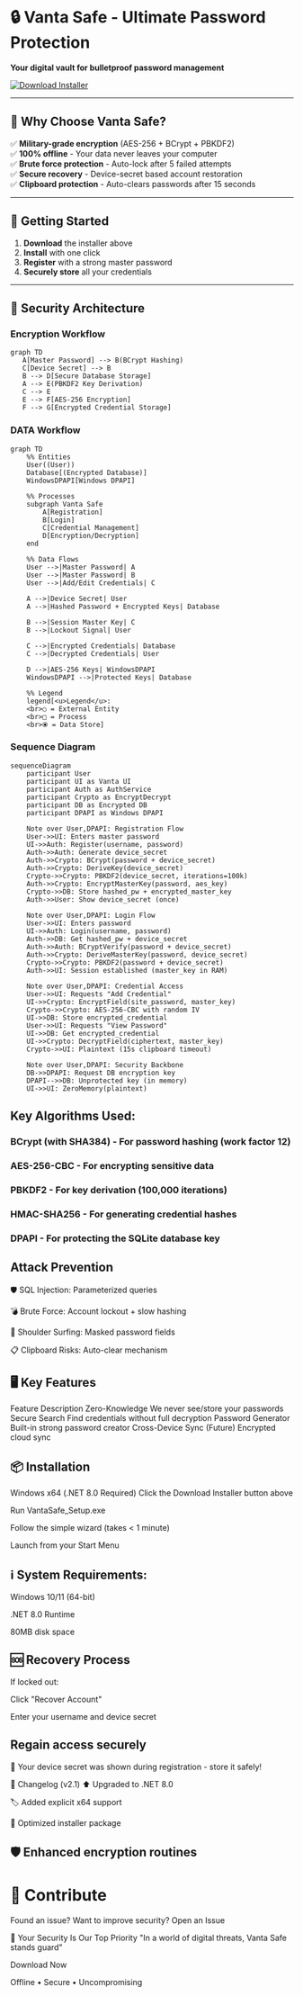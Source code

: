 # 🔒 Vanta Safe - Ultimate Password Protection  

**Your digital vault for bulletproof password management**  

[![Download Installer](https://img.shields.io/badge/Download-Win_x64_Installer-blue?style=for-the-badge&logo=windows)](https://drive.google.com/uc?export=download&id=1zH80TK4tHPl1lGcNU58NW5-hKX2IP78C)  

---

## 🌟 Why Choose Vanta Safe?  

✅ **Military-grade encryption** (AES-256 + BCrypt + PBKDF2)  
✅ **100% offline** - Your data never leaves your computer  
✅ **Brute force protection** - Auto-lock after 5 failed attempts  
✅ **Secure recovery** - Device-secret based account restoration  
✅ **Clipboard protection** - Auto-clears passwords after 15 seconds  

---



## 🚀 Getting Started  

1. **Download** the installer above  
2. **Install** with one click  
3. **Register** with a strong master password  
4. **Securely store** all your credentials  

---

## 🔐 Security Architecture  

### Encryption Workflow  
 ```mermaid 
graph TD
    A[Master Password] --> B(BCrypt Hashing)
    C[Device Secret] --> B
    B --> D[Secure Database Storage]
    A --> E(PBKDF2 Key Derivation)
    C --> E
    E --> F[AES-256 Encryption]
    F --> G[Encrypted Credential Storage]
``` 

### DATA Workflow
``` mermaid
graph TD
    %% Entities
    User((User))
    Database[(Encrypted Database)]
    WindowsDPAPI[Windows DPAPI]

    %% Processes
    subgraph Vanta Safe
        A[Registration]
        B[Login]
        C[Credential Management]
        D[Encryption/Decryption]
    end

    %% Data Flows
    User -->|Master Password| A
    User -->|Master Password| B
    User -->|Add/Edit Credentials| C

    A -->|Device Secret| User
    A -->|Hashed Password + Encrypted Keys| Database

    B -->|Session Master Key| C
    B -->|Lockout Signal| User

    C -->|Encrypted Credentials| Database
    C -->|Decrypted Credentials| User

    D -->|AES-256 Keys| WindowsDPAPI
    WindowsDPAPI -->|Protected Keys| Database

    %% Legend
    legend[<u>Legend</u>:
    <br>○ = External Entity
    <br>□ = Process
    <br>⦿ = Data Store]
```
### Sequence Diagram
``` mermaid
sequenceDiagram
    participant User
    participant UI as Vanta UI
    participant Auth as AuthService
    participant Crypto as EncryptDecrypt
    participant DB as Encrypted DB
    participant DPAPI as Windows DPAPI

    Note over User,DPAPI: Registration Flow
    User->>UI: Enters master password
    UI->>Auth: Register(username, password)
    Auth->>Auth: Generate device_secret
    Auth->>Crypto: BCrypt(password + device_secret)
    Auth->>Crypto: DeriveKey(device_secret)
    Crypto->>Crypto: PBKDF2(device_secret, iterations=100k)
    Auth->>Crypto: EncryptMasterKey(password, aes_key)
    Crypto->>DB: Store hashed_pw + encrypted_master_key
    Auth->>User: Show device_secret (once)

    Note over User,DPAPI: Login Flow
    User->>UI: Enters password
    UI->>Auth: Login(username, password)
    Auth->>DB: Get hashed_pw + device_secret
    Auth->>Auth: BCryptVerify(password + device_secret)
    Auth->>Crypto: DeriveMasterKey(password, device_secret)
    Crypto->>Crypto: PBKDF2(password + device_secret)
    Auth->>UI: Session established (master_key in RAM)

    Note over User,DPAPI: Credential Access
    User->>UI: Requests "Add Credential"
    UI->>Crypto: EncryptField(site_password, master_key)
    Crypto->>Crypto: AES-256-CBC with random IV
    UI->>DB: Store encrypted_credential
    User->>UI: Requests "View Password"
    UI->>DB: Get encrypted_credential
    UI->>Crypto: DecryptField(ciphertext, master_key)
    Crypto->>UI: Plaintext (15s clipboard timeout)

    Note over User,DPAPI: Security Backbone
    DB->>DPAPI: Request DB encryption key
    DPAPI-->>DB: Unprotected key (in memory)
    UI->>UI: ZeroMemory(plaintext)
```


## Key Algorithms Used:
### BCrypt (with SHA384) - For password hashing (work factor 12)

### AES-256-CBC - For encrypting sensitive data

### PBKDF2 - For key derivation (100,000 iterations)

### HMAC-SHA256 - For generating credential hashes

### DPAPI - For protecting the SQLite database key

## Attack Prevention
🛡️ SQL Injection: Parameterized queries

💣 Brute Force: Account lockout + slow hashing

👀 Shoulder Surfing: Masked password fields

📋 Clipboard Risks: Auto-clear mechanism

## 🖥️ Key Features
Feature	Description
Zero-Knowledge	We never see/store your passwords
Secure Search	Find credentials without full decryption
Password Generator	Built-in strong password creator
Cross-Device Sync	(Future) Encrypted cloud sync
## 📦 Installation
Windows x64 (.NET 8.0 Required)
Click the Download Installer button above

Run VantaSafe_Setup.exe

Follow the simple wizard (takes < 1 minute)

Launch from your Start Menu

## ℹ️ System Requirements:

Windows 10/11 (64-bit)

.NET 8.0 Runtime

80MB disk space

## 🆘 Recovery Process
If locked out:

Click "Recover Account"

Enter your username and device secret

## Regain access securely

🔑 Your device secret was shown during registration - store it safely!

📜 Changelog (v2.1)
⬆️ Upgraded to .NET 8.0

🏷️ Added explicit x64 support

🚀 Optimized installer package

## 🛡️ Enhanced encryption routines

# 🤝 Contribute
Found an issue? Want to improve security?
Open an Issue

💎 Your Security Is Our Top Priority
"In a world of digital threats, Vanta Safe stands guard"

Download Now

Offline • Secure • Uncompromising

